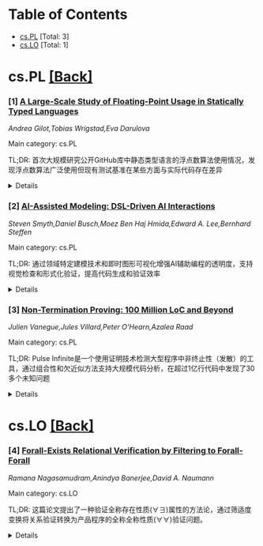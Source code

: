 <div id=toc></div>

# Table of Contents

- [cs.PL](#cs.PL) [Total: 3]
- [cs.LO](#cs.LO) [Total: 1]


<div id='cs.PL'></div>

# cs.PL [[Back]](#toc)

### [1] [A Large-Scale Study of Floating-Point Usage in Statically Typed Languages](https://arxiv.org/abs/2509.04936)
*Andrea Gilot,Tobias Wrigstad,Eva Darulova*

Main category: cs.PL

TL;DR: 首次大规模研究公开GitHub库中静态类型语言的浮点数算法使用情况，发现浮点数算法广泛使用但现有测试基准在某些方面与实际代码存在差异


<details>
  <summary>Details</summary>
Motivation: 理解实际世界中浮点数算法代码的真实面貌，以推动浮点数算法自动化理论技术的发展和应用

Method: 采用最佳开发实践进行大规模挖掘，包括随机采样和基于内在属性的过滤，通过搜索源代码关键词和解析代码来识别浮点数使用情况

Result: 证实了浮点数算法被广泛使用的论断，发现现有文献中用于评估浮点数自动化理论技术的测试基准在某些方面与实际代码相似，但并非在所有方面都代表实际情况

Conclusion: 研究结果和数据集将有助于设计和评估更符合实际用户需求的浮点数算法自动化技术

Abstract: Reasoning about floating-point arithmetic is notoriously hard. While static
and dynamic analysis techniques or program repair have made significant
progress, more work is still needed to make them relevant to real-world code.
On the critical path to that goal is understanding what real-world
floating-point code looks like. To close that knowledge gap, this paper
presents the first large-scale empirical study of floating-point arithmetic
usage in statically typed languages across public GitHub repositories. We
follow state-of the art mining practices including random sampling and
filtering based on only intrinsic properties to avoid bias, and identify
floating-point usage by searching for keywords in the source code, and
programming language constructs (e.g., loops) by parsing the code. Our
evaluation supports the claim often made in papers that floating-point
arithmetic is widely used. Comparing statistics such as size and usage of
certain constructs and functions, we find that benchmarks used in literature to
evaluate automated reasoning techniques for floating-point arithmetic are in
certain aspects representative of 'real-world' code, but not in all. We aim for
our study and dataset to help future techniques for floating-point arithmetic
to be designed and evaluated to match actual users' expectations.

</details>


### [2] [AI-Assisted Modeling: DSL-Driven AI Interactions](https://arxiv.org/abs/2509.05160)
*Steven Smyth,Daniel Busch,Moez Ben Haj Hmida,Edward A. Lee,Bernhard Steffen*

Main category: cs.PL

TL;DR: 通过领域特定建模技术和即时图形可视化增强AI辅助编程的透明度，支持视觉检查和形式化验证，提高代码生成和验证效率


<details>
  <summary>Details</summary>
Motivation: 提升AI辅助编程的透明度和可信度，使开发者能够更好地理解和验证AI生成的代码

Method: 集成领域特定建模技术，提供即时图形可视化，支持编程、自然语言提示、语音命令和分阶段精化等多种形式化模型开发方式

Result: 开发了Visual Studio Code扩展原型，展示了新颖的领域特定建模实践潜力

Conclusion: 该方法为模型创建、可视化和验证提供了新的进展，能够显著改善AI生成代码的检查和验证过程

Abstract: AI-assisted programming greatly increases software development performance.
We enhance this potential by integrating transparency through domain-specific
modeling techniques and providing instantaneous, graphical visualizations that
accurately represent the semantics of AI-generated code. This approach
facilitates visual inspection and formal verification, such as model checking.
  Formal models can be developed using programming, natural language prompts,
voice commands, and stage-wise refinement, with immediate feedback after each
transformation step. This support can be tailored to specific domains or
intended purposes, improving both code generation and subsequent validation
processes.
  To demonstrate the effectiveness of this approach, we have developed a
prototype as a Visual Studio Code extension for the Lingua Franca language.
This prototype showcases the potential for novel domain-specific modeling
practices, offering an advancement in how models are created, visualized, and
verified.

</details>


### [3] [Non-Termination Proving: 100 Million LoC and Beyond](https://arxiv.org/abs/2509.05293)
*Julien Vanegue,Jules Villard,Peter O'Hearn,Azalea Raad*

Main category: cs.PL

TL;DR: Pulse Infinite是一个使用证明技术检测大型程序中非终止性（发散）的工具，通过组合性和欠近似方法支持大规模代码分析，在超过1亿行代码中发现了30多个未知问题


<details>
  <summary>Details</summary>
Motivation: 现有工作主要针对几十到几百行代码的小型基准测试，但实际公司代码库可能达到数千万甚至数亿行代码，规模限制限制了这些工具的实用性

Method: 采用组合性和欠近似方法：组合性支持大规模分析，欠近似确保证明发散的可靠性

Result: 在C、C++和Hack编写的超过1亿行开源和专有软件中应用，识别出30多个先前未知的问题

Conclusion: Pulse Infinite为检测现实世界代码库中的发散问题建立了新的技术标准，证明了在大规模代码分析中的有效性

Abstract: We report on our tool, Pulse Infinite, that uses proof techniques to show
non-termination (divergence) in large programs. Pulse Infinite works
compositionally and under-approximately: the former supports scale, and the
latter ensures soundness for proving divergence. Prior work focused on small
benchmarks in the tens or hundreds of lines of code (LoC), and scale limits
their practicality: a single company may have tens of millions, or even
hundreds of millions of LoC or more. We report on applying Pulse Infinite to
over a hundred million lines of open-source and proprietary software written in
C, C++, and Hack, identifying over 30 previously unknown issues, establishing a
new state of the art for detecting divergence in real-world codebases.

</details>


<div id='cs.LO'></div>

# cs.LO [[Back]](#toc)

### [4] [Forall-Exists Relational Verification by Filtering to Forall-Forall](https://arxiv.org/abs/2509.04777)
*Ramana Nagasamudram,Anindya Banerjee,David A. Naumann*

Main category: cs.LO

TL;DR: 这篇论文提出了一种验证全称存在性质(∀∃)属性的方法论，通过筛适度变换将关系验证转换为产品程序的全称全称性质(∀∀)验证问题。


<details>
  <summary>Details</summary>
Motivation: 目前存在多种关系Hoare逻辑和工具用于验证全称全称性质(∀∀)，但缺少能够处理全称存在性质(∀∃)的方法和工具，而这类性质在非确定性语义下很重要。

Method: 设计了筛适度变换技术，在产品程序中添加断言，使得∀∃属性可以通过∀∀属性的验证来推导。发展了支持断言失败的逻辑系统，定义了bicoms产品程序形式，并实现了原型系统。

Result: 证明了韩韩性定理：成功验证转换后的bicom的∀∀属性可以推导出原始单一程序对的∀∃规格。实现的原型系统成功验证了论文中的所有例子。

Conclusion: 该方法论允许用户使用标准断言语言和现有的自动化验证工具来处理∀∃性质的关系验证问题，填补了相关领域的技术空白。

Abstract: Relational verification encompasses research directions such as reasoning
about data abstraction, reasoning about security and privacy, secure
compilation, and functional specificaton of tensor programs, among others.
Several relational Hoare logics exist, with accompanying tool support for
compositional reasoning of $\forall\forall$ (2-safety) properties and,
generally, k-safety properties of product programs. In contrast, few logics and
tools exist for reasoning about $\forall\exists$ properties which are critical
in the context of nondeterminism.
  This paper's primary contribution is a methodology for verifying a
$\forall\exists$ judgment by way of a novel filter-adequacy transformation.
This transformation adds assertions to a product program in such a way that the
desired $\forall\exists$ property (of a pair of underlying unary programs) is
implied by a $\forall\forall$ property of the transformed product. The paper
develops a program logic for the basic $\forall\exists$ judgement extended with
assertion failures; develops bicoms, a form of product programs that represents
pairs of executions and that caters for direct translation of $\forall\forall$
properties to unary correctness; proves (using the logic) a soundness theorem
that says successful $\forall\forall$ verification of a transformed bicom
implies the $\forall\exists$ spec for its underlying unary commands; and
implements a proof of principle prototype for auto-active relational
verification which has been used to verify all examples in the paper. The
methodology thereby enables a user to work with ordinary assertions and
assumptions, and a standard assertion language, so that existing tools
including auto-active verifiers can be used.

</details>
